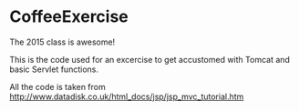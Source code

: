 CoffeeExercise
==============

The 2015 class is awesome!

This is the code used for an excercise to get accustomed with Tomcat and basic Servlet functions.

All the code is taken from http://www.datadisk.co.uk/html_docs/jsp/jsp_mvc_tutorial.htm
